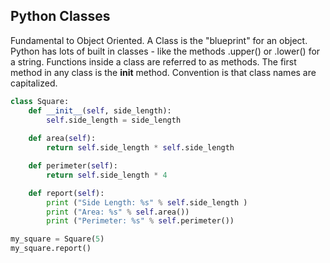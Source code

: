 ## Python Classes

Fundamental to Object Oriented. A Class is the "blueprint" for an object. Python has lots of built in classes - like the methods .upper() or .lower() for a string. Functions inside a class are referred to as methods. The first method in any class is the __init__ method. Convention is that class names are capitalized.

```python
class Square:
	def __init__(self, side_length):
		self.side_length = side_length
	
	def area(self):
		return self.side_length * self.side_length

	def perimeter(self):
		return self.side_length * 4

	def report(self):
		print ("Side Length: %s" % self.side_length )
		print ("Area: %s" % self.area())
		print ("Perimeter: %s" % self.perimeter())

my_square = Square(5)
my_square.report()

```

